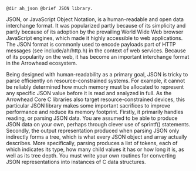     @dir ah_json @brief JSON library.

JSON, or JavaScript Object Notation, is a human-readable and open data
interchange format. It was popularized partly because of its simplicity and
partly because of its adoption by the prevailing World Wide Web browser
JavaScript engines, which made it highly accessible to web applications. The
JSON format is commonly used to encode payloads part of HTTP messages
(see include/ah/http.h) in the context of web services. Because of its
popularity on the web, it has become an important interchange format in the
Arrowhead ecosystem.

Being designed with human-readability as a primary goal, JSON is tricky to parse
efficiently on resource-constrained systems. For example, it cannot be reliably
determined how much memory must be allocated to represent any specific JSON
value before it is read and analyzed in full. As the Arrowhead Core C libraries
also target resource-constrained devices, this particular JSON library makes
some important sacrifices to improve performance and reduce its memory
footprint. Firstly, it primarily handles reading, or parsing JSON data. You are
assumed to be able to produce JSON data on your own, perhaps through clever use
of sprintf() statements. Secondly, the output representation produced when
parsing JSON only indirectly forms a tree, which is what every JSON object and
array actually describes. More specifically, parsing produces a list of tokens,
each of which indicates its type, how many child values it has or how long it
is, as well as its tree depth. You must write your own routines for converting
JSON representations into instances of C data structures.
